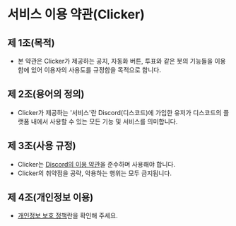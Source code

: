 # 서비스 이용 약관(Clicker)
## 제 1조(목적)
- 본 약관은 Clicker가 제공하는 공지, 자동화 버튼, 투표와 같은 봇의 기능들을 이용함에 있어 이용자의 사용도를 규정함을 목적으로 합니다.
## 제 2조(용어의 정의)
- Clicker가 제공하는 '서비스'란 Discord(디스코드)에 가입한 유저가 디스코드의 플랫폼 내에서 사용할 수 있는 모든 기능 및 서비스를 의미합니다.

## 제 3조(사용 규정)
- Clicker는 [Discord의 이용 약관](https://discord.com/terms)을 준수하며 사용해야 합니다.
- Clicker의 취약점을 공략, 악용하는 행위는 모두 금지됩니다.

## 제 4조(개인정보 이용)
- [개인정보 보호 정책](/About/기타/기타/개인정보%20보호%20정책.md)란을 확인해 주세요.
